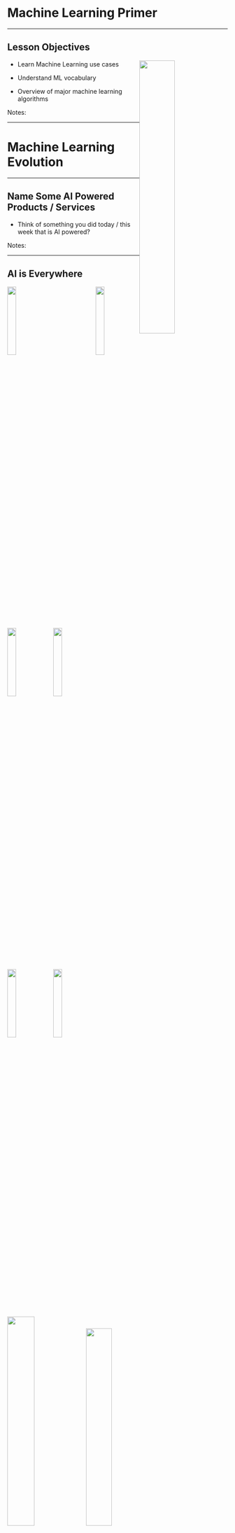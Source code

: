 # Machine Learning Primer

---


## Lesson Objectives

<img src="../../assets/images/generic/3rd-party/terminator-2.png" style="width:40%;float:right;"><!-- {"left" : 9.35, "top" : 2.29, "height" : 5.79, "width" : 7.71} -->


 * Learn Machine Learning use cases

 * Understand ML vocabulary

 * Overview of major machine learning algorithms

Notes:




---

# Machine Learning Evolution

---

## Name Some AI Powered Products / Services

* Think of something you did today / this week that is AI powered?

Notes:

---

## AI is Everywhere

<img src="../../assets/images/generic/3rd-party/google-map-navigation-2.png" style="width:20%;float:right;"/><!-- {"left" : 1.34, "top" : 2.58, "height" : 4.15, "width" : 14.82} -->

<img src="../../assets/images/logos/gmail_logo_2_small.png" style="width:20%;"/><!-- {"left" : 1.34, "top" : 2.58, "height" : 4.15, "width" : 14.82} -->
<img src="../../assets/images/logos/netflix-logo-1.png" style="width:20%;"/><!-- {"left" : 1.34, "top" : 2.58, "height" : 4.15, "width" : 14.82} -->
<img src="../../assets/images/logos/facebook-logo-1.png" style="width:20%;"/><!-- {"left" : 1.34, "top" : 2.58, "height" : 4.15, "width" : 14.82} -->
<img src="../../assets/images/logos/spotify-logo-1.png" style="width:20%;"/><!-- {"left" : 1.34, "top" : 2.58, "height" : 4.15, "width" : 14.82} -->
<img src="../../assets/images/logos/amazon-logo-1.png" style="width:20%;"/><!-- {"left" : 1.34, "top" : 2.58, "height" : 4.15, "width" : 14.82} -->

<img src="../../assets/images/machine-learning/3rd-party/recommendations-1-amazon.png" style="width:35%;"/><!-- {"left" : 1.34, "top" : 2.58, "height" : 4.15, "width" : 14.82} -->
<img src="../../assets/images/machine-learning/3rd-party/alexa-1.jpg" style="width:34%;"/><!-- {"left" : 1.34, "top" : 2.58, "height" : 4.15, "width" : 14.82} -->


---

# What is Machine Learning?

[ML-What-is-ML.md](ML-What-is-ML.md)

---


## Machine Learning Use Cases

|       Finance       |         Healthcare        |        Retail       |        Manufacturing       |    Network & Security    |
|:-------------------:|:-------------------------:|:-------------------:|:--------------------------:|:------------------------:|
| Fraud Detection     | Diagnosis                 | Recommendations     | Identify defects           | Identify security breach |
| Algorithmic trading | Patient care              | Customer retentions | Fully automated assemblies | Facial recognition       |
| Credit Approvals    | Treatment recommendations |                     |                            |                          &nbsp;|

<!-- {"left" : 0.31, "top" : 3.01, "height" : 1, "width" : 16.93, "columnwidth" : [3.17, 3.61, 3.19, 3.33, 3.64]} -->

---

# A Brief History of AI

[AI-brief-history-compact.md](AI-brief-history-compact.md)

---

## AI Vocabulary

[AI-vocabulary.md](AI-vocabulary.md)

---

# Machine Learning vs. Deep Learning

[ML-vs-DL.md](ML-vs-DL.md)

---

# Machine Learning Algorithms

[ML-Algorithms.md](ML-Algorithms.md)

---

# AI Software Eco System

---

## AI Software Eco System

|             | Machine Learning                        | Deep Learning                            |
|-------------|-----------------------------------------|------------------------------------------|
| Java        | - Weka <br/>- Mahout                    | - DeepLearning4J                         |
| Python      | - SciKit <br/>- (Numpy, Pandas)         | - Tensorflow <br/>- Theano <br/>- Caffe  |
| R           | - Many libraries                        | - Deepnet <br/>- Darch                   |
| Distributed | - H20 <br/>- Spark                      | - H20 <br/>- Spark                       |
| Cloud       | - AWS <br/>- Azure  <br/>- Google Cloud | - AWS  <br/>- Azure  <br/>- Google Cloud |

<!-- {"left" : 0.39, "top" : 2.54, "height" : 1, "width" : 16.72, "columnwidth" : [5.57, 5.57, 5.57]} -->


Notes:




---


## Machine Learning and Big Data

 * Until recently most of the machine learning is done on "single computer" (with lots of memory-100s of GBs)

 * Most R/Python/Java libraries are "single node based"

 * Now Big Data tools make it possible to run machine learning algorithms at massive scale-distributed across a cluster


<img src="../../assets/images/deep-learning/DL-cluster.png" style="width:70%;"><!-- {"left" : 2.67, "top" : 5.81, "height" : 5.16, "width" : 12.15} -->

Notes:


---

## Machine Learning vs. Big Data

| Traditional ML                                 | ML on Big Data                               |
|------------------------------------------------|----------------------------------------------|
| All (or most) data fits into single machine    | Data is distributed across multiple machines |
| Data almost / always in memory                 | Memory is scarce                             |
| Optimized for heavy iterative computes         | Optimized for single pass computes           |
| Maintains state between stages                 | stateless                                    |
| CPU bound                                      | IO bound (disk / network).                   |
| GPU (Graphical Processing Unit) seldom engaged | GPUs are utilized increasingly               |            |

<!-- {"left" : 1.69, "top" : 2.85, "height" : 1, "width" : 14.11} -->



Notes:




---

## Tools for Scalable Machine Learning

<img src="../../assets/images/logos/spark-logo-1.png" style="width:20%;float:right;"><!-- {"left" : 12.75, "top" : 1.89, "height" : 2.3, "width" : 4.31} -->

 *  **Spark ML**
     - Runs on top of popular Spark framework
     - Massively scalable
     - Can use memory (caching) effectively for iterative algorithms
     - Language support: Scala, Java, Python, R

 *  **Cloud Vendors**
     - Ready to go algorithms
     - Visualization tools
     - Wizards to guide
     - Virtually 'unlimited' scale
     - [Amazon Machine Learning](https://aws.amazon.com/machine-learning/), Azure Machine Learning,  Google ML


 <img src="../../assets/images/logos/aws-logo-2.png"  style="width:25%;"/> &nbsp; <!-- {"left" : 1.68, "top" : 9.6, "height" : 1.23, "width" : 5.35} --> <img src="../../assets/images/logos/azure-logo-1.png"  style="width:25%;"/> &nbsp; <!-- {"left" : 7.18, "top" : 9.64, "height" : 1.14, "width" : 3.96} --> <img src="../../assets/images/logos/google-cloud-logo-2.png"  style="width:25%;"/> &nbsp; <!-- {"left" : 11.32, "top" : 9.71, "height" : 1.01, "width" : 4.5} -->




Notes:

* http://www.kdnuggets.com/2016/04/top-15-frameworks-machine-learning-experts.html
* http://www.infoworld.com/article/2853707/machine-learning/11-open-source-tools-machine-learning.html
* https://aws.amazon.com/machine-learning/


---


## Tools for Scalable Deep Learning

<img src="../../assets/images/logos/tensorflow-logo-1.png" style="width:20%;float:right;"/><!-- {"left" : 13.87, "top" : 1.89, "height" : 2.9, "width" : 3.4} -->

 *  **`TensorFlow`**
     - Based on "data flow graphs"
     - "Tensor" = batches of data
     - Language support: Python, C++
     - Run time: CPU, GPU

<br  clear="all"/>

<img src="../../assets/images/logos/bigdl-logo-1.png" style="width:25%;float:right;"/><!-- {"left" : 13.79, "top" : 6.37, "height" : 1.63, "width" : 3.55} -->

 *  **`Intel BigDL`**  

     - Deep learning library
     - Built on Apache Spark
     - Language support: Python, Scala


Notes:

* https://www.tensorflow.org/



---
## Review and Q&A

<img src="../../assets/images/icons/q-and-a-1.png" style="width:20%;float:right;" /><!-- {"left" : 12.68, "top" : 1.89, "height" : 2.88, "width" : 3.89} -->



* Let's go over what we have covered so far:

* What is Machine Learning and how is it different from regular programming?

* Name a few of Machine Learning use cases

* How does Big Data help Machine Learning?

* What is supervised learning? Unsupervised learning?

<img src="../../assets/images/icons/quiz-icon.png" style="width:40%;" /><!-- {"left" : 4.45, "top" : 6, "height" : 5.46, "width" : 8.18} -->


Notes:

---

## Further Reading

- See __ML-Resources__ handout

